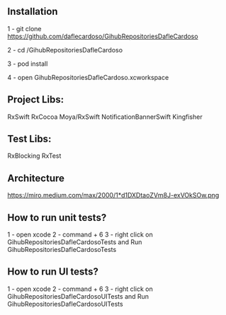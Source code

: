 
## Installation

1 - git clone https://github.com/daflecardoso/GihubRepositoriesDafleCardoso

2 - cd /GihubRepositoriesDafleCardoso

3 - pod install

4 - open GihubRepositoriesDafleCardoso.xcworkspace

## Project Libs:

  RxSwift
  RxCocoa
  Moya/RxSwift
  NotificationBannerSwift
  Kingfisher

## Test Libs:

  RxBlocking
  RxTest

## Architecture


https://miro.medium.com/max/2000/1*d1DXDtaoZVm8J-exVOkSOw.png


## How to run unit tests?

1 - open xcode
2 - command + 6
3 - right click on GihubRepositoriesDafleCardosoTests and Run GihubRepositoriesDafleCardosoTests

## How to run UI tests?

1 - open xcode
2 - command + 6
3 - right click on GihubRepositoriesDafleCardosoUITests and Run GihubRepositoriesDafleCardosoUITests
